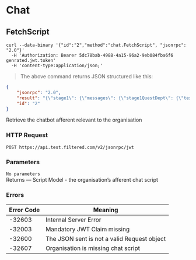 # Chat

## FetchScript

```shell
curl --data-binary '{"id":"2","method":"chat.FetchScript", "jsonrpc": "2.0"}'
  -H 'Authorization: Bearer 5dc78bab-4988-4a15-96a2-9eb084fba6f6 genrated.jwt.token'
  -H 'content-type:application/json;'
```

> The above command returns JSON structured like this:

```json
{
	"jsonrpc": "2.0",
	"result": "{\"stage1\": {\"messages\": {\"stage1QuestDept\": {\"text\": \"Secondly, what’s your function within MCI?\"}}}, \"stage2\": {\"messages\": {\"stage2Recap\": {\"text\": \"To recap then, you work in {SECTOR} in the {FUNCTION} department and are at the {SENIORITY} level at MCI.\"}, \"stage2AtMoment\": {\"text\": \"Our curation team (of humans \u0026 algorithms) have sifted through thousands of the world's best learning assets. I want to recommend the most relevant of these to you. The more you tell me about yourself the better those recommendations will be.\", \"type\": \"text\", \"rawOverride\": {\"trigger\": \"stage2Results\"}}, \"stage2QuestSenior\": {\"text\": \"Thanks. And how senior are you at MCI?\"}}}, \"loggedIn\": {\"messages\": {\"stage1Kai\": {\"text\": \"By telling me a little about you, I can recommend content and knowledge to help you become smarter and better at what you do at MCI\", \"type\": \"text\", \"rawOverride\": {\"trigger\": \"stage1AskName\"}}, \"stage1Name\": {\"type\": \"validate\", \"language\": \"en\", \"validator\": \"name\", \"rawOverride\": {\"user\": true, \"trigger\": \"stage1QuestSector\"}}, \"stage1Intro\": {\"text\": \"Hi I'm RoSe. I make recommendations like this:\", \"type\": \"text\", \"rawOverride\": {\"trigger\": \"stage1AssetImage\"}}, \"stage1AskName\": {\"text\": \"Let’s start. What’s your name?\", \"type\": \"text\", \"rawOverride\": {\"trigger\": \"stage1Name\"}}, \"stage1AssetImage\": {\"meta\": {\"numAssetsToShow\": 1}, \"type\": \"asset-image\", \"rawOverride\": {\"trigger\": \"stage1Kai\"}}}}, \"loggedOut\": {\"messages\": {\"chatbot\": {\"meta\": {\"id\": \"chatbot\"}, \"type\": \"conversation-link\"}, \"stage1Kai\": {\"text\": \"By telling me a little about you, I can recommend content and knowledge to help you become smarter and better at what you do at MCI\", \"type\": \"text\", \"rawOverride\": {\"trigger\": \"stage1AskName\"}}, \"stage1Name\": {\"type\": \"validate\", \"language\": \"en\", \"validator\": \"name\", \"rawOverride\": {\"user\": true, \"trigger\": \"stage1QuestSector\"}}, \"stage1Intro\": {\"text\": \"Hi I'm RoSe. I make recommendations like this:\", \"type\": \"text\", \"rawOverride\": {\"trigger\": \"stage1AssetImage\"}}, \"stage1AskName\": {\"text\": \"Let’s start. What’s your name?\", \"type\": \"text\", \"rawOverride\": {\"trigger\": \"stage1Name\"}}, \"stage1AssetImage\": {\"meta\": {\"numAssetsToShow\": 1}, \"type\": \"asset-image\", \"rawOverride\": {\"trigger\": \"stage1Kai\"}}}}}",
	"id": "2"
}
```

Retrieve the chatbot afferent relevant to the organisation

### HTTP Request

`POST https://api.test.filtered.com/v2/jsonrpc/jwt`

### Parameters

<aside class="notice"><code>No parameters</code></aside>

<aside class="success">
Returns — Script Model - the organisation’s afferent chat script
</aside>

### Errors

 Error Code | Meaning
---------- | -------
-32603 | Internal Server Error
-32003 | Mandatory JWT Claim missing
-32600 | The JSON sent is not a valid Request object
-32607 | Organisation is missing chat script
